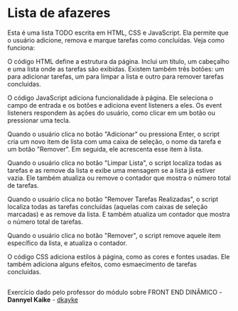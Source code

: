 # Lista de afazeres

Esta é uma lista TODO escrita em HTML, CSS e JavaScript. Ela permite que o usuário adicione, remova e marque tarefas como concluídas. Veja como funciona:

O código HTML define a estrutura da página. Inclui um título, um cabeçalho e uma lista onde as tarefas são exibidas. Existem também três botões: um para adicionar 
tarefas, um para limpar a lista e outro para remover tarefas concluídas.

O código JavaScript adiciona funcionalidade à página. Ele seleciona o campo de entrada e os botões e adiciona event listeners a eles. 
Os event listeners respondem às ações do usuário, como clicar em um botão ou pressionar uma tecla.

Quando o usuário clica no botão "Adicionar" ou pressiona Enter, o script cria um novo item de lista com uma caixa de seleção, o nome da tarefa e um botão "Remover". 
Em seguida, ele acrescenta esse item à lista.

Quando o usuário clica no botão "Limpar Lista", o script localiza todas as tarefas e as remove da lista e exibe uma mensagem se a lista já estiver vazia.
Ele também atualiza ou remove o contador que mostra o número total de tarefas.

Quando o usuário clica no botão "Remover Tarefas Realizadas", o script localiza todas as tarefas concluídas (aquelas com caixas de seleção marcadas) e as remove da lista. 
E também atualiza um contador que mostra o número total de tarefas.

Quando o usuário clica no botão "Remover", o script remove aquele item específico da lista, e atualiza o contador.

O código CSS adiciona estilos à página, como as cores e fontes usadas. Ele também adiciona alguns efeitos, como esmaecimento de tarefas concluídas.

## 

Exercício dado pelo professor do módulo sobre FRONT END DINÂMICO - **Dannyel Kaike** - [dkayke](https://github.com/dkayke)
